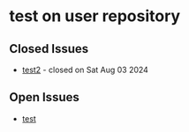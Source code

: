 # test on user repository

## Closed Issues

- [test2](https://github.com/pasca-l/test/issues/2) - closed on Sat Aug 03 2024


## Open Issues
- [test](https://github.com/pasca-l/test/issues/1)